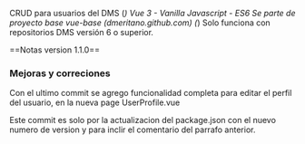 CRUD para usuarios del DMS (*)
Vue 3 - Vanilla Javascript - ES6
Se parte de proyecto base vue-base (dmeritano.github.com)
(*) Solo funciona con repositorios DMS versión 6 o superior.


==Notas version 1.1.0==


### Mejoras y correciones

Con el ultimo commit se agrego funcionalidad completa para editar el perfil del usuario,
en la nueva page UserProfile.vue

Este commit es solo por la actualizacion del package.json con el nuevo numero de version y
para inclir el comentario del parrafo anterior.
